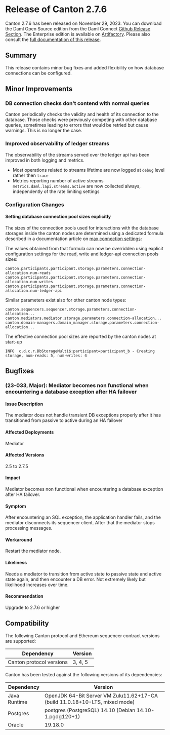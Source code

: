 # Release of Canton 2.7.6

Canton 2.7.6 has been released on November 29, 2023. You can download the Daml Open Source edition from the Daml Connect [Github Release Section](https://github.com/digital-asset/daml/releases/tag/v2.7.6). The Enterprise edition is available on [Artifactory](https://digitalasset.jfrog.io/artifactory/canton-enterprise/canton-enterprise-2.7.6.zip).
Please also consult the [full documentation of this release](https://docs.daml.com/2.7.6/canton/about.html).

## Summary

This release contains minor bug fixes and added flexibility on how database connections can be configured.

## Minor Improvements

### DB connection checks don't contend with normal queries
Canton periodically checks the validity and health of its connection to the database. Those checks were previously
competing with other database queries, sometimes leading to errors that would be retried but cause warnings. This is no longer the case.


### Improved observability of ledger streams

The observability of the streams served over the ledger api has been improved in both logging and metrics.

- Most operations related to streams lifetime are now logged at `debug` level rather then `trace`
- Metrics reporting number of active streams `metrics.daml.lapi.streams.active` are now collected always, independently of the rate limiting settings

### Configuration Changes

#### Setting database connection pool sizes explicitly

The sizes of the connection pools used for interactions with the database storages inside the
canton nodes are determined using a dedicated formula described in a documentation article on
[max connection settings](https://docs.daml.com/canton/usermanual/persistence.html#max-connection-settings):

The values obtained from that formula can now be overridden using explicit configuration settings for
the read, write and ledger-api connection pools sizes:

```
canton.participants.participant.storage.parameters.connection-allocation.num-reads
canton.participants.participant.storage.parameters.connection-allocation.num-writes
canton.participants.participant.storage.parameters.connection-allocation.num-ledger-api
```

Similar parameters exist also for other canton node types:

```
canton.sequencers.sequencer.storage.parameters.connection-allocation...
canton.mediators.mediator.storage.parameters.connection-allocation...
canton.domain-managers.domain_manager.storage.parameters.connection-allocation...
```

The effective connection pool sizes are reported by the canton nodes at start-up

```
INFO  c.d.c.r.DbStorageMulti$:participant=participant_b - Creating storage, num-reads: 5, num-writes: 4
```

## Bugfixes

### (23-033, Major): Mediator becomes non functional when encountering a database exception after HA failover
#### Issue Description
The mediator does not handle transient DB exceptions properly after it has transitioned from passive to active during an HA failover

#### Affected Deployments
Mediator

#### Affected Versions
2.5 to 2.7.5

#### Impact
Mediator becomes non functional when encountering a database exception after HA failover.

#### Symptom
After encountering an SQL exception, the application handler fails, and the mediator disconnects its sequencer client. After that the mediator stops processing messages.

#### Workaround
Restart the mediator node.

#### Likeliness
Needs a mediator to transition from active state to passive state and active state again, and then encounter a DB error. Not extremely likely but likelihood increases over time.

#### Recommendation
Upgrade to 2.7.6 or higher

## Compatibility

The following Canton protocol and Ethereum sequencer contract versions are supported:

| Dependency                 | Version                    |
|----------------------------|----------------------------|
| Canton protocol versions   | 3, 4, 5          |

Canton has been tested against the following versions of its dependencies:

| Dependency                 | Version                    |
|----------------------------|----------------------------|
| Java Runtime               | OpenJDK 64-Bit Server VM Zulu11.62+17-CA (build 11.0.18+10-LTS, mixed mode)               |
| Postgres                   | postgres (PostgreSQL) 14.10 (Debian 14.10-1.pgdg120+1)           |
| Oracle                     | 19.18.0             |
